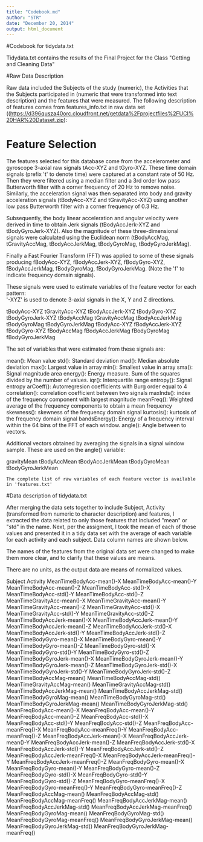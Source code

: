 ```yaml
---
title: "Codebook.md"
author: "STR"
date: "December 20, 2014"
output: html_document
---
```


#Codebook for tidydata.txt

Tidydata.txt contains the results of the Final Project for the Class "Getting and Cleaning Data"  


#Raw Data Description

Raw data included the Subjects of the study (numeric), the Activities that the Subjects participated in (numeric that were transformed into text description) and the features that were measured.  The following description of features comes from features_info.txt in raw data set ((https://d396qusza40orc.cloudfront.net/getdata%2Fprojectfiles%2FUCI%20HAR%20Dataset.zip): 
  
  Feature Selection 
  =================
  
  The features selected for this database come from the accelerometer and gyroscope 3-axial raw signals tAcc-XYZ and tGyro-XYZ. These time domain signals (prefix 't' to denote time) were captured at a constant rate of 50 Hz. Then they were filtered using a median filter and a 3rd order low pass Butterworth filter with a corner frequency of 20 Hz to remove noise. Similarly, the acceleration signal was then separated into body and gravity acceleration signals (tBodyAcc-XYZ and tGravityAcc-XYZ) using another low pass Butterworth filter with a corner frequency of 0.3 Hz. 
  
  Subsequently, the body linear acceleration and angular velocity were derived in time to obtain Jerk signals (tBodyAccJerk-XYZ and tBodyGyroJerk-XYZ). Also the magnitude of these three-dimensional signals were calculated using the Euclidean norm (tBodyAccMag, tGravityAccMag, tBodyAccJerkMag, tBodyGyroMag, tBodyGyroJerkMag). 
  
  Finally a Fast Fourier Transform (FFT) was applied to some of these signals producing fBodyAcc-XYZ, fBodyAccJerk-XYZ, fBodyGyro-XYZ, fBodyAccJerkMag, fBodyGyroMag, fBodyGyroJerkMag. (Note the 'f' to indicate frequency domain signals). 
  
  These signals were used to estimate variables of the feature vector for each pattern:  
  '-XYZ' is used to denote 3-axial signals in the X, Y and Z directions.
  
  tBodyAcc-XYZ
  tGravityAcc-XYZ
  tBodyAccJerk-XYZ
  tBodyGyro-XYZ
  tBodyGyroJerk-XYZ
  tBodyAccMag
  tGravityAccMag
  tBodyAccJerkMag
  tBodyGyroMag
  tBodyGyroJerkMag
  fBodyAcc-XYZ
  fBodyAccJerk-XYZ
  fBodyGyro-XYZ
  fBodyAccMag
  fBodyAccJerkMag
  fBodyGyroMag
  fBodyGyroJerkMag
  
  The set of variables that were estimated from these signals are: 
  
  mean(): Mean value
  std(): Standard deviation
  mad(): Median absolute deviation 
  max(): Largest value in array
  min(): Smallest value in array
  sma(): Signal magnitude area
  energy(): Energy measure. Sum of the squares divided by the number of values. 
  iqr(): Interquartile range 
  entropy(): Signal entropy
  arCoeff(): Autorregresion coefficients with Burg order equal to 4
  correlation(): correlation coefficient between two signals
  maxInds(): index of the frequency component with largest magnitude
  meanFreq(): Weighted average of the frequency components to obtain a mean frequency
  skewness(): skewness of the frequency domain signal 
  kurtosis(): kurtosis of the frequency domain signal 
  bandsEnergy(): Energy of a frequency interval within the 64 bins of the FFT of each window.
  angle(): Angle between to vectors.
  
  Additional vectors obtained by averaging the signals in a signal window sample. These are used on the angle() variable:
  
  gravityMean
  tBodyAccMean
  tBodyAccJerkMean
  tBodyGyroMean
  tBodyGyroJerkMean
  
    The complete list of raw variables of each feature vector is available in 'features.txt'

#Data description of tidydata.txt

After merging the data sets together to include Subject, Activity (transformed from numeric to character description) and features, I extracted the data related to only those features that included "mean" or "std" in the name.  Next, per the assigment, I took the mean of each of those values and presented it in a tidy data set with the average of each variable for each activity and each subject.  Data column names are shown below.  

The names of the features from the original data set were changed to make them more clear, and to clarify that these values are means.

There are no units, as the output data are means of normalized values.

Subject
Activity
MeanTimeBodyAcc-mean()-X
MeanTimeBodyAcc-mean()-Y
MeanTimeBodyAcc-mean()-Z
MeanTimeBodyAcc-std()-X
MeanTimeBodyAcc-std()-Y
MeanTimeBodyAcc-std()-Z
MeanTimeGravityAcc-mean()-X
MeanTimeGravityAcc-mean()-Y
MeanTimeGravityAcc-mean()-Z
MeanTimeGravityAcc-std()-X
MeanTimeGravityAcc-std()-Y
MeanTimeGravityAcc-std()-Z
MeanTimeBodyAccJerk-mean()-X
MeanTimeBodyAccJerk-mean()-Y
MeanTimeBodyAccJerk-mean()-Z
MeanTimeBodyAccJerk-std()-X
MeanTimeBodyAccJerk-std()-Y
MeanTimeBodyAccJerk-std()-Z
MeanTimeBodyGyro-mean()-X
MeanTimeBodyGyro-mean()-Y
MeanTimeBodyGyro-mean()-Z
MeanTimeBodyGyro-std()-X
MeanTimeBodyGyro-std()-Y
MeanTimeBodyGyro-std()-Z
MeanTimeBodyGyroJerk-mean()-X
MeanTimeBodyGyroJerk-mean()-Y
MeanTimeBodyGyroJerk-mean()-Z
MeanTimeBodyGyroJerk-std()-X
MeanTimeBodyGyroJerk-std()-Y
MeanTimeBodyGyroJerk-std()-Z
MeanTimeBodyAccMag-mean()
MeanTimeBodyAccMag-std()
MeanTimeGravityAccMag-mean()
MeanTimeGravityAccMag-std()
MeanTimeBodyAccJerkMag-mean()
MeanTimeBodyAccJerkMag-std()
MeanTimeBodyGyroMag-mean()
MeanTimeBodyGyroMag-std()
MeanTimeBodyGyroJerkMag-mean()
MeanTimeBodyGyroJerkMag-std()
MeanFreqBodyAcc-mean()-X
MeanFreqBodyAcc-mean()-Y
MeanFreqBodyAcc-mean()-Z
MeanFreqBodyAcc-std()-X
MeanFreqBodyAcc-std()-Y
MeanFreqBodyAcc-std()-Z
MeanFreqBodyAcc-meanFreq()-X
MeanFreqBodyAcc-meanFreq()-Y
MeanFreqBodyAcc-meanFreq()-Z
MeanFreqBodyAccJerk-mean()-X
MeanFreqBodyAccJerk-mean()-Y
MeanFreqBodyAccJerk-mean()-Z
MeanFreqBodyAccJerk-std()-X
MeanFreqBodyAccJerk-std()-Y
MeanFreqBodyAccJerk-std()-Z
MeanFreqBodyAccJerk-meanFreq()-X
MeanFreqBodyAccJerk-meanFreq()-Y
MeanFreqBodyAccJerk-meanFreq()-Z
MeanFreqBodyGyro-mean()-X
MeanFreqBodyGyro-mean()-Y
MeanFreqBodyGyro-mean()-Z
MeanFreqBodyGyro-std()-X
MeanFreqBodyGyro-std()-Y
MeanFreqBodyGyro-std()-Z
MeanFreqBodyGyro-meanFreq()-X
MeanFreqBodyGyro-meanFreq()-Y
MeanFreqBodyGyro-meanFreq()-Z
MeanFreqBodyAccMag-mean()
MeanFreqBodyAccMag-std()
MeanFreqBodyAccMag-meanFreq()
MeanFreqBodyAccJerkMag-mean()
MeanFreqBodyAccJerkMag-std()
MeanFreqBodyAccJerkMag-meanFreq()
MeanFreqBodyGyroMag-mean()
MeanFreqBodyGyroMag-std()
MeanFreqBodyGyroMag-meanFreq()
MeanFreqBodyGyroJerkMag-mean()
MeanFreqBodyGyroJerkMag-std()
MeanFreqBodyGyroJerkMag-meanFreq()

